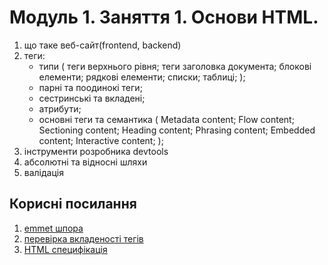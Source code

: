 # Модуль 1. Заняття 1. Основи HTML.

1.  що таке веб-сайт(frontend, backend)
2.  теги:
    - типи ( теги верхнього рівня; теги заголовка документа; блокові елементи; рядкові елементи;
      списки; таблиці; );
    - парні та поодинокі теги;
    - сестринські та вкладені;
    - атрибути;
    - основні теги та семантика ( Metadata content; Flow content; Sectioning content; Heading
      content; Phrasing content; Embedded content; Interactive content; );
3.  інструменти розробника devtools
4.  абсолютні та відносні шляхи
5.  валідація

## Корисні посилання

1. [emmet шпора](https://docs.emmet.io/cheat-sheet/)
2. [перевірка вкладеності тегів](https://caninclude.glitch.me/)
3. [HTML специфікація](https://html.spec.whatwg.org/)
